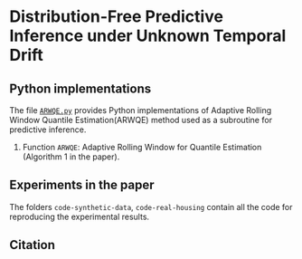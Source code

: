 # Distribution-Free Predictive Inference under Unknown Temporal Drift

## Python implementations

The file <a href="./methods/ARWQE.py">`ARWQE.py`</a> provides Python implementations of 
Adaptive Rolling Window Quantile Estimation(ARWQE) method used as a subroutine for predictive inference. 

1. Function `ARWQE`: Adaptive Rolling Window for Quantile Estimation (Algorithm 1 in the paper).
  
## Experiments in the paper

The folders `code-synthetic-data`, `code-real-housing` contain all the code for reproducing the experimental results.

## Citation
